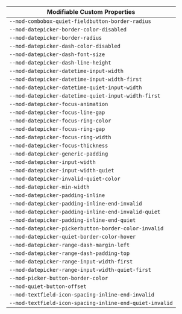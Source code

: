| Modifiable Custom Properties                            |
| ------------------------------------------------------- |
| `--mod-combobox-quiet-fieldbutton-border-radius`        |
| `--mod-datepicker-border-color-disabled`                |
| `--mod-datepicker-border-radius`                        |
| `--mod-datepicker-dash-color-disabled`                  |
| `--mod-datepicker-dash-font-size`                       |
| `--mod-datepicker-dash-line-height`                     |
| `--mod-datepicker-datetime-input-width`                 |
| `--mod-datepicker-datetime-input-width-first`           |
| `--mod-datepicker-datetime-quiet-input-width`           |
| `--mod-datepicker-datetime-quiet-input-width-first`     |
| `--mod-datepicker-focus-animation`                      |
| `--mod-datepicker-focus-line-gap`                       |
| `--mod-datepicker-focus-ring-color`                     |
| `--mod-datepicker-focus-ring-gap`                       |
| `--mod-datepicker-focus-ring-width`                     |
| `--mod-datepicker-focus-thickness`                      |
| `--mod-datepicker-generic-padding`                      |
| `--mod-datepicker-input-width`                          |
| `--mod-datepicker-input-width-quiet`                    |
| `--mod-datepicker-invalid-quiet-color`                  |
| `--mod-datepicker-min-width`                            |
| `--mod-datepicker-padding-inline`                       |
| `--mod-datepicker-padding-inline-end-invalid`           |
| `--mod-datepicker-padding-inline-end-invalid-quiet`     |
| `--mod-datepicker-padding-inline-end-quiet`             |
| `--mod-datepicker-pickerbutton-border-color-invalid`    |
| `--mod-datepicker-quiet-border-color-hover`             |
| `--mod-datepicker-range-dash-margin-left`               |
| `--mod-datepicker-range-dash-padding-top`               |
| `--mod-datepicker-range-input-width-first`              |
| `--mod-datepicker-range-input-width-quiet-first`        |
| `--mod-picker-button-border-color`                      |
| `--mod-quiet-button-offset`                             |
| `--mod-textfield-icon-spacing-inline-end-invalid`       |
| `--mod-textfield-icon-spacing-inline-end-quiet-invalid` |
